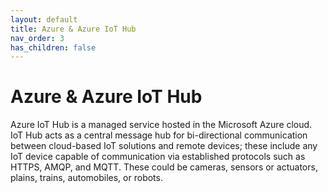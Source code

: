 ```yaml
---
layout: default
title: Azure & Azure IoT Hub
nav_order: 3
has_children: false
---
```


# Azure & Azure IoT Hub

Azure IoT Hub is a managed service hosted in the Microsoft Azure cloud. IoT Hub acts as a central message hub for bi-directional communication between cloud-based IoT solutions and remote devices; these include any IoT device capable of communication via established protocols such as HTTPS, AMQP, and MQTT. These could be cameras, sensors or actuators, plains, trains, automobiles, or robots.
